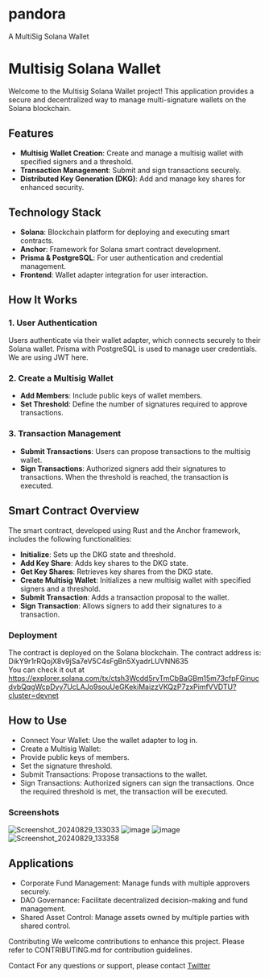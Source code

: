 # pandora
A MultiSig Solana Wallet 
# Multisig Solana Wallet

Welcome to the Multisig Solana Wallet project! This application provides a secure and decentralized way to manage multi-signature wallets on the Solana blockchain.

## Features

- **Multisig Wallet Creation**: Create and manage a multisig wallet with specified signers and a threshold.
- **Transaction Management**: Submit and sign transactions securely.
- **Distributed Key Generation (DKG)**: Add and manage key shares for enhanced security.

## Technology Stack

- **Solana**: Blockchain platform for deploying and executing smart contracts.
- **Anchor**: Framework for Solana smart contract development.
- **Prisma & PostgreSQL**: For user authentication and credential management.
- **Frontend**: Wallet adapter integration for user interaction.

## How It Works

### 1. User Authentication

Users authenticate via their wallet adapter, which connects securely to their Solana wallet. Prisma with PostgreSQL is used to manage user credentials. We are using JWT here. 

### 2. Create a Multisig Wallet

- **Add Members**: Include public keys of wallet members.
- **Set Threshold**: Define the number of signatures required to approve transactions.

### 3. Transaction Management

- **Submit Transactions**: Users can propose transactions to the multisig wallet.
- **Sign Transactions**: Authorized signers add their signatures to transactions. When the threshold is reached, the transaction is executed.

## Smart Contract Overview

The smart contract, developed using Rust and the Anchor framework, includes the following functionalities:

- **Initialize**: Sets up the DKG state and threshold.
- **Add Key Share**: Adds key shares to the DKG state.
- **Get Key Shares**: Retrieves key shares from the DKG state.
- **Create Multisig Wallet**: Initializes a new multisig wallet with specified signers and a threshold.
- **Submit Transaction**: Adds a transaction proposal to the wallet.
- **Sign Transaction**: Allows signers to add their signatures to a transaction.


### Deployment
The contract is deployed on the Solana blockchain. The contract address is: DikY9r1rRQojX8v9jSa7eV5C4sFgBn5XyadrLUVNN635
<br> 
You can check it out at https://explorer.solana.com/tx/ctsh3Wcdd5rvTmCbBaGBm15m73cfpFGinucdvbQqgWcpDyy7UcLAJo9souUeGKekiMaizzVKQzP7zxPimfVVDTU?cluster=devnet

## How to Use
- Connect Your Wallet: Use the wallet adapter to log in.
- Create a Multisig Wallet:
- Provide public keys of members.
- Set the signature threshold.
- Submit Transactions: Propose transactions to the wallet.
- Sign Transactions: Authorized signers can sign the transactions. Once the required threshold is met, the transaction will be executed.

### Screenshots 
![Screenshot_20240829_133033](https://github.com/user-attachments/assets/017d6149-e0b5-48e1-91f5-34fa4c3df72e)
![image](https://github.com/user-attachments/assets/3b914f79-b91e-4b0b-9000-3bd69863edc7)
![image](https://github.com/user-attachments/assets/c556c35b-ff2f-4713-ae63-9ad3e3bbc81c)
![Screenshot_20240829_133358](https://github.com/user-attachments/assets/98f4c7ee-5657-4ed2-8d90-babe92d04a76)



  
## Applications
- Corporate Fund Management: Manage funds with multiple approvers securely.
- DAO Governance: Facilitate decentralized decision-making and fund management.
- Shared Asset Control: Manage assets owned by multiple parties with shared control.


Contributing
We welcome contributions to enhance this project. Please refer to CONTRIBUTING.md for contribution guidelines.

Contact
For any questions or support, please contact [Twitter](https://x.com/sargam_puram)







